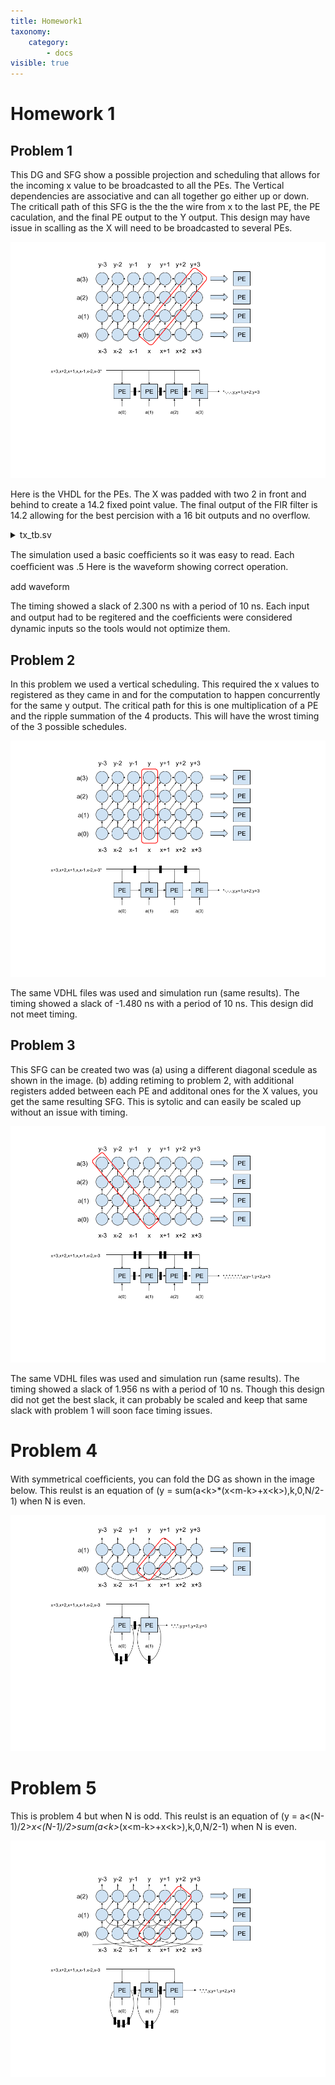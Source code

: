 ```yaml
---
title: Homework1
taxonomy:
    category:
        - docs
visible: true
---
```


# Homework 1

## Problem 1

This DG and SFG show a possible projection and scheduling that allows for the incoming x value to be broadcasted to all the PEs.
The Vertical dependencies are associative and can all together go either up or down.
The criticall path of this SFG is the the the wire from x to the last PE, the PE caculation, and the final PE output to the Y output.
This design may have issue in scalling as the X will need to be broadcasted to several PEs.

![dg#1](DG_1.png)

Here is the VHDL for the PEs.
The X was padded with two 2 in front and behind to create a 14.2 fixed point value.
The final output of the FIR filter is 14.2 allowing for the best percision with a 16 bit outputs and no overflow.

<details><summary>tx_tb.sv</summary>
<p>
  
<pre><code class="vhdl">
library IEEE;
use IEEE.STD_LOGIC_1164.ALL;
use IEEE.NUMERIC_STD.ALL;

entity pe is
    Port ( 
           x : in STD_LOGIC_VECTOR (11 downto 0);
           b : in STD_LOGIC_VECTOR (15 downto 0);
           a : in STD_LOGIC_VECTOR (15 downto 0);
           y : out STD_LOGIC_VECTOR (15 downto 0));
end pe;

architecture Behavioral of pe is
signal product : std_logic_vector (31 downto 0);
signal pad_x : std_logic_vector (15 downto 0);
begin

pad_x &lt;= "00" &amp; x &amp; "00";
product &lt;= std_logic_vector(unsigned(pad_x)*unsigned(a));
y &lt;= std_logic_vector(unsigned(b) + unsigned(product(31 downto 16)));


end Behavioral;
</code></pre>
</p>
</details>


The simulation used a basic coefﬁcients so it was easy to read.
Each coefﬁcient was .5
Here is the waveform showing correct operation.

add waveform

The timing showed a slack of 2.300 ns with a period of 10 ns.
Each input and output had to be regitered and the coefﬁcients were considered dynamic inputs so the tools would not optimize them.

## Problem 2
In this problem we used a vertical scheduling.
This required the x values to registered as they came in and for the computation to happen concurrently for the same y output.
The critical path for this is one multiplication of a PE and the ripple summation of the 4 products.
This will have the wrost timing of the 3 possible schedules.

![dg#2](DG_2.png)

The same VDHL files was used and simulation run (same results).
The timing showed a slack of -1.480 ns with a period of 10 ns.
This design did not meet timing.

## Problem 3

This SFG can be created two was (a) using a different diagonal scedule as shown in the image.
(b) adding retiming to problem 2, with additional registers added between each PE and additonal ones for the X values, you get the same resulting SFG.
This is sytolic and can easily be scaled up without an issue with timing.

![dg#3](DG_3.png)

The same VDHL files was used and simulation run (same results).
The timing showed a slack of 1.956 ns with a period of 10 ns.
Though this design did not get the best slack, it can probably be scaled and keep that same slack with problem 1 will soon face timing issues.

# Problem 4

With symmetrical coefﬁcients, you can fold the DG as shown in the image below.
This reulst is an equation of (y = sum(a&lt;k&gt;*(x&lt;m-k&gt;+x&lt;k&gt;),k,0,N/2-1) when N is even.

![dg#4](DG_4.png)

# Problem 5

This is problem 4 but when N is odd.
This reulst is an equation of (y = a&lt;(N-1)/2&gt;*x&lt;(N-1)/2&gt;sum(a&lt;k&gt;*(x&lt;m-k&gt;+x&lt;k&gt;),k,0,N/2-1) when N is even.

![dg#5](DG_5.png)
